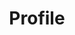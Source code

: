 ---
title: Profile
access:
    site.login: true
    
form:
  fields:
    profile:
	  type: fieldset
      legend: Profile
      id: "profile"  

      fields:
        avatar:
          type: avatar
          classes: "avatar"
          destination: user/data/members

        fullname:
          type: text
          label: Full Name
          name: fullname
          placeholder: "John Smith"
          outerclasses: "public"
        
        major:
          type: text
          label: Major
          name: major
          placeholder: Computer Science
          outerclasses: "public"

        bio:
          type: textarea
          label: Biography
          name: bio
          classes: "bioarea"
          outerclasses: "bio"

        position:
          type: select
          size: short
          label: Position
          name: position
          outerclasses: "public"
          options:
            test: test

        serviceHours:
          type: text
          label: Service Hours
          name: servicehours
          placeholder: 0
          outerclasses: "public"

        dateJoined:
          type: date
          label: Date Joined
          name: datejoined
          outerclasses: "public"
  
        ndsuYear:
          type: select
          size: short
          label: Year
          name: ndsuYear
          outerclasses: "public"
          options:
            freshman: Freshman
            sophmore: Sophmore
            junior: Junior
            senior: Senior
	  
        phoneNumber:
          type: text
          label: Phone Number
          name: phoneNumber
          outerclasses: "private"

        email:
          type: email
          placeholder: "example@example.com"
          outerclasses: "private"
          validate:
            required: true
            message: PLUGIN_LOGIN.EMAIL_VALIDATION_MESSAGE

        address:
          type: text
          size: long
          label: Address
          name: address
          outerclasses: "private"
        
        inHouse:
          type: checkbox
          label: In house
          name: inHouse
          outerclasses: "private"

        emergancyContact:
          type: text
          label: Emergancy Contant
          name: emergancyContact
          outerclasses: "private"

        emergancyPhoneNumber:
          type: text
          label: Contact's Phone Number
          name: emergancyPhoneNumber
          outerclasses: "private"

        emergancyAddress:
          type: text
          size: long
          label: Contanct's Address
          name: emergancyAddress
          outerclasses: "private"

        password:
          type: password
          label: New password
          outerclasses: "private"
          validate:
            message: PLUGIN_LOGIN.PASSWORD_VALIDATION_MESSAGE
            config-pattern@: system.pwd_regex

  buttons:
      -
          type: submit
          value: Submit
      -
          type: reset
          value: Reset

  process:
      update_user: true
      message: "Your profile has been updated"
---